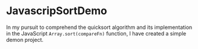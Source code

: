 # JavascripSortDemo
In my pursuit to comprehend the quicksort algorithm and its implementation in the JavaScript `Array.sort(compareFn)` function, I have created a simple demon project.
